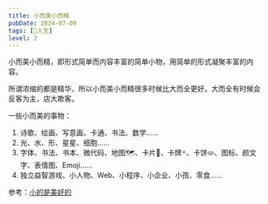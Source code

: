 ```yaml
---
title: 小而美小而精
pubDate: 2024-07-09
tags: [💖人生]
level: 2
---
```


小而美小而精，即形式简单而内容丰富的简单小物，用简单的形式凝聚丰富的内容。

所谓浓缩的都是精华，所以小而美小而精很多时候比大而全更好。大而全有时候会反客为主，店大欺客。

一些小而美的事物：
1. 诗歌、绘画、写意画、卡通、书法、数学……
2. 光、水、形、星星、细胞……
3. 字体、书法、书本、微代码、地图🗺️、卡片🪪、卡牌🃏、卡饼🫓、图标、颜文字、表情图、Emoji……
4. 独立益智游戏、小人物、Web、小程序、小企业、小孩、零食……

参考：[小的是美好的](https://book.douban.com/subject/35918478/)
